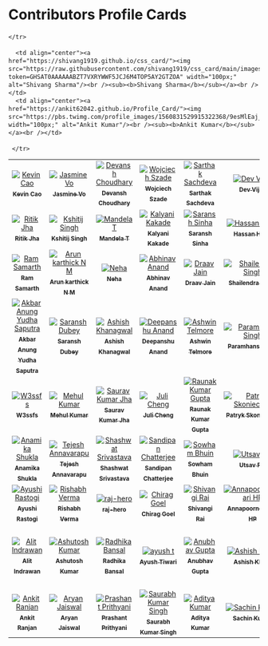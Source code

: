 # Contributors Profile Cards

<table>
  <tbody>
    <tr>
      <td align="center"><a href="https://www.kevincao.xyz/profile-card/"><img src="https://avatars.githubusercontent.com/u/106453563?v=4" width="100px;" alt="Kevin Cao"/><br /><sub><b>Kevin Cao</b></sub></a><br /></td>
      <td align="center"><a href="https://jasminepvo.github.io/Profile-Card/"><img src="https://avatars.githubusercontent.com/u/99847030?v=4" width="100px;" alt="Jasmine Vo"/><br /><sub><b>Jasmine Vo</b></sub></a><br /></td>
      <td align="center"><a href="https://devansh-1007.github.io/pcard/"><img src="https://devansh-1007.github.io/pcard/2-kakashi-hatake.jpg" width="100px;" alt="Devansh Choudhary"/><br /><sub><b>Devansh Choudhary</b></sub></a><br /></td>
      <td align="center"><a href="https://wojciechszade.github.io/Profile-card/"><img src="https://avatars.githubusercontent.com/u/96198418?v=4" width="100px;" alt="Wojciech Szade"/><br /><sub><b>Wojciech Szade</b></sub></a><br /></td>
      <td align="center"><a href="https://portfolio-sarthakk24.vercel.app/"><img src="https://media-exp1.licdn.com/dms/image/C4D03AQHOYEn48H_zaQ/profile-displayphoto-shrink_400_400/0/1657695341153?e=1671062400&v=beta&t=9WyYBsC5q8XNaAq4wzLXwQaSmnyaGzYaKT9QksJGP24" width="100px;" alt="Sarthak Sachdeva"/><br /><sub><b>Sarthak Sachdeva</b></sub></a><br /></td>
      <td align="center"><a href="https://devvj-1.github.io/My-profile-card/"><img src="https://avatars.githubusercontent.com/u/106962581?v=4" width="100px;" alt="Dev Vijay"/><br /><sub><b>Dev Vijay</b></sub></a><br /></td>
      <td align="center"><a href="https://adiansyah-dwiki.netlify.app/"><img src="https://avatars.githubusercontent.com/u/42768302?v=4" width="100px;" alt="Adiansyah Dwiki"/><br /><sub><b>Adiansyah Dwiki</b></sub></a><br /></td>
      <td align="center"><a href="https://linktr.ee/pranjalkumar"><img src="https://avatars.githubusercontent.com/u/71400605?v=4" width="100px;" alt="Pranjal Kumar"/><br /><sub><b>Pranjal Kumar</b></sub></a><br /></td>
      </tr>
      <tr>
      <td align="center"><a href="https://profilecard17.netlify.app/"><img src="https://avatars.githubusercontent.com/u/74875264?v=4" width="100px;" alt="Ritik Jha"/><br /><sub><b>Ritik Jha</b></sub></a><br /></td>
      <td align="center"><a href="https://kshitij321.github.io/portfoliocard.github.io/profilecard.html"><img src="https://avatars.githubusercontent.com/u/99023146?v=4" width="100px;" alt="Kshitij Singh"/><br /><sub><b>Kshitij Singh</b></sub></a><br /></td>
      <td align="center"><a href="https://mandelatuks.github.io/Profile-Card/"><img src="https://avatars.githubusercontent.com/u/38649067?v=4" width="100px;" alt="Mandela T"/><br /><sub><b>Mandela T</b></sub></a><br /></td>
      <td align="center"><a href="https://mysocialpage.netlify.app/"><img src="https://mysocialpage.netlify.app/Images/Kalyani.jpg" width="100px;" alt="Kalyani Kakade"/><br /><sub><b>Kalyani Kakade</b></sub></a><br /></td>
      <td align="center"><a href="http://profile-card-wraith17.vercel.app/"><img src="https://shockwave24.s3.ap-south-1.amazonaws.com/saranshSinha.jpg" width="100px;" alt="Saransh Sinha"/><br /><sub><b>Saransh Sinha</b></sub></a><br /></td>
      <td align="center"><a href="https://hassancodess.carrd.co/"><img src="https://avatars.githubusercontent.com/u/102203080?v=4" width="100px;" alt="Hassan Hanif"/><br /><sub><b>Hassan Hanif</b></sub></a><br /></td>
      <td align="center"><a href="https://akhilj321.github.io/profile-card/"><img src="https://avatars.githubusercontent.com/u/98508374?v=4" width="100px;" alt="Akhil Jamwal"/><br /><sub><b>Akhil Jamwal</b></sub></a><br /></td>
      <td align="center"><a href="https://profile-card-dhruv-dugar.vercel.app/"><img src="https://media-exp1.licdn.com/dms/image/C4D03AQHsh97fvrAzBw/profile-displayphoto-shrink_400_400/0/1627885931486?e=1671062400&v=beta&t=ItG6BpQ85OaS2d8MBtW4LO4zltSCD2afApRU7-21O20" width="100px;" alt="Dhruv Dugar"/><br /><sub><b>Dhruv Dugar</b></sub></a><br /></td>
  </tr>
  <tr>
  <td align="center"><a href="https://achiverram28.github.io/ProfileCard/"><img src="https://avatars.githubusercontent.com/u/97288756?v=4" width="100px;" alt="Ram Samarth"/><br /><sub><b>Ram Samarth</b></sub></a><br /></td>
  <td align="center"><a href="https://arunkarthicknm.github.io/my-profile/"><img src="https://avatars.githubusercontent.com/u/82659074?v=4" width="100px;" alt="Arun karthick N M"/><br /><sub><b>Arun karthick N M</b></sub></a><br /></td>
  <td align="center"><a href="https://inquisitiveme15.github.io/Profile-Card-hactoberfest22/"><img src="https://avatars.githubusercontent.com/u/85685489?v=4" width="100px;" alt="Neha"/><br /><sub><b>Neha</b></sub></a><br /></td>
  <td align="center"><a href="http://abhiportyes.surge.sh/"><img src="https://avatars.githubusercontent.com/u/77243554?v=4" width="100px;" alt="Abhinav Anand"/><br /><sub><b>Abhinav Anand</b></sub></a><br /></td>
  <td align="center"><a href="https://heartfelt-dango-6b418e.netlify.app/"><img src="https://avatars.githubusercontent.com/u/78256214?v=4" width="100px;" alt="Draav Jain"/><br /><sub><b>Draav Jain</b></sub></a><br /></td>
  <td align="center"><a href="https://shailendra1703.github.io/Profile-Card/"><img src="https://avatars.githubusercontent.com/u/84718204?v=4" width="100px;" alt="Shailendra Singh"/><br /><sub><b>Shailendra Singh</b></sub></a><br /></td>
  <td align="center"><a href="https://manansharma2710.github.io/Profile-Card/"><img src="https://media-exp1.licdn.com/dms/image/C4E03AQE6lRuP89yV0w/profile-displayphoto-shrink_800_800/0/1645381918010?e=1670457600&v=beta&t=QP6CDr6j_4Z387qskHWkC3FdHn9l7iw-mp73_mXNU-Q" width="100px;" alt="Manan Sharma"/><br /><sub><b>Manan Sharma</b></sub></a><br /></td>
  <td align="center"><a href="https://sandiego2049.github.io/profile-card/"><img src="https://avatars.githubusercontent.com/u/82504136?v=4" width="100px;" alt="Oreoluwa Alaba"/><br /><sub><b>Oreoluwa Alaba</b></sub></a><br /></td>
  </tr>
  <tr>
  <td align="center"><a href="https://akbarsaputrait.github.io/Profile-Card/"><img src="https://avatars.githubusercontent.com/u/27531592?v=4" width="100px;" alt="Akbar Anung Yudha Saputra"/><br /><sub><b>Akbar Anung Yudha Saputra</b></sub></a><br /></td>
  <td align="center"><a href="https://portfolio-saransh14.vercel.app/"><img src="https://portfolio-saransh14.vercel.app/saranshDubey.jpeg" width="100px;" alt="Saransh Dubey"/><br /><sub><b>Saransh Dubey</b></sub></a><br /></td>
  <td align="center"><a href="https://ashish-khanagwal.github.io/profile-card.github.io/"><img src="https://ashish-khanagwal.github.io/profile-card.github.io/me.jpg" width="100px;" alt="Ashish Khanagwal"/><br /><sub><b>Ashish Khanagwal</b></sub></a><br /></td>
  <td align="center"><a href="https://deepanshu0810.github.io/my-profile-card/"><img src="https://deepanshu0810.github.io/my-profile-card/deepanshu%201.jpg" width="100px;" alt="Deepanshu Anand"/><br /><sub><b>Deepanshu Anand</b></sub></a><br /></td>
  <td align="center"><a href="https://ashwintelmore.github.io/"><img src="https://ashwintelmore.github.io/me.jpg" width="100px;" alt="Ashwin Telmore"/><br /><sub><b>Ashwin Telmore</b></sub></a><br /></td>
  <td align="center"><a href="https://paramhans-singh.github.io/Profile-Card/"><img src="https://paramhans-singh.github.io/Profile-Card/Paramhans%20Singh.jpg" width="100px;" alt="Paramhans Singh"/><br /><sub><b>Paramhans Singh</b></sub></a><br /></td>
  <td align="center"><a href="https://profile-card-seven-self.vercel.app/"><img src="https://profile-card-seven-self.vercel.app/profileImg.jpg" width="100px;" alt="Sashikanta Mohanty"/><br /><sub><b>Sashikanta Mohanty</b></sub></a><br /></td>
  <td align="center"><a href="https://heismanish.github.io/profile-card.github.io/"><img src="https://i.pinimg.com/564x/a2/7c/5f/a27c5ff4bea6084aa3b1fd3b8a35bc16.jpg" width="100px;" alt="Manish Kumar Gupta"/><br /><sub><b>Manish Kumar Gupta</b></sub></a><br /></td>
  </tr>
    <tr>
    <td align="center"><a href="https://w3ssfs.github.io/profile_card-w3ssfs/"><img src="https://avatars.githubusercontent.com/u/85897421?s=400&u=39aa38183bc715a2223bfc2c7f64b8251570c367&v=4" width="100px;" alt="W3ssfs"/><br /><sub><b>W3ssfs</b></sub></a><br /></td>
    <td align="center"><a href="https://profile-card-2r1rnnrbw-mehul2711.vercel.app/"><img src="https://profile-card-2r1rnnrbw-mehul2711.vercel.app/1644438657240.jpg" width="100px;" alt="Mehul Kumar"/><br /><sub><b>Mehul Kumar</b></sub></a><br /></td>
    <td align="center"><a href="https://saurav50.github.io/Profile-card/"><img src="https://saurav50.github.io/Profile-card/98273408.jpeg" width="100px;" alt="Saurav Kumar Jha"/><br /><sub><b>Saurav Kumar Jha</b></sub></a><br /></td>
    <td align="center"><a href="https://starlit-narwhal-827998.netlify.app/"><img src="https://avatars.githubusercontent.com/u/28407804?v=4" width="100px;" alt="Juli Cheng"/><br /><sub><b>Juli Cheng</b></sub></a><br /></td>
    <td align="center"><a href="https://sparkling-clafoutis-af7317.netlify.app/"><img src="https://media-exp1.licdn.com/dms/image/C4D03AQGrDO5xgqedFQ/profile-displayphoto-shrink_400_400/0/1659558173297?e=1670457600&v=beta&t=oLvq6pNXdz-kLNmIw5CYusAR-oxX2d97OlpOgbSvU8U" width="100px;" alt="Raunak Kumar Gupta"/><br /><sub><b>Raunak Kumar Gupta</b></sub></a><br /></td>
    <td align="center"><a href="https://bmalvo.github.io/ProfileCard/"><img src="https://i.ibb.co/3vGXY09/ze-Stefka.jpg" width="100px;" alt="Patryk Skonieczny"/><br /><sub><b>Patryk Skonieczny</b></sub></a><br /></td>
    <td align="center"><a href="https://muskan467.github.io/Profile-card/"><img src="https://muskan467.github.io/Profile-card/image.jpg" width="100px;" alt="Muskan Ali Qureshi"/><br /><sub><b>Muskan Ali Qureshi</b></sub></a><br /></td>
    <td align="center"><a href="https://john121904.github.io/Profile-Card/"><img src="https://media-exp1.licdn.com/dms/image/C4D03AQGgP_uWFhRmSg/profile-displayphoto-shrink_800_800/0/1657216987738?e=1670457600&v=beta&t=yKdcOu_KZC2F9xUs0eRhWvUFqbZE0vCTqCev_u5zkeg" width="100px;" alt="John Marcial"/><br /><sub><b>John Marcial</b></sub></a><br /></td>
    </tr>
    <tr>
    <td align="center"><a href="https://namika0305.github.io/Profile-card/"><img src="https://namika0305.github.io/Profile-card/card.jpg" width="100px;" alt="Anamika Shukla"/><br /><sub><b>Anamika Shukla</b></sub></a><br /></td>
    <td align="center"><a href="https://inquisitive-wisp-197149.netlify.app/"><img src="https://inquisitive-wisp-197149.netlify.app/86508855.jpg" width="100px;" alt="Tejesh Annavarapu"/><br /><sub><b>Tejesh Annavarapu</b></sub></a><br /></td>
    <td align="center"><a href="https://shashwat-srivastav.github.io/profile/"><img src="https://shashwat-srivastav.github.io/profile/image.png" width="100px;" alt="Shashwat Srivastava"/><br /><sub><b>Shashwat Srivastava</b></sub></a><br /></td>
    <td align="center"><a href="https://sandy3002.vercel.app/"><img src="https://sandy3002.vercel.app/pokemon.jpg" width="100px;" alt="Sandipan Chatterjee"/><br /><sub><b>Sandipan Chatterjee</b></sub></a><br /></td>
    <td align="center"><a href="https://sb-decoder.github.io/My_Profile_Card/"><img src="https://sb-decoder.github.io/My_Profile_Card/profilepic.jpg" width="100px;" alt="Sowham Bhuin"/><br /><sub><b>Sowham Bhuin</b></sub></a><br /></td>
    <td align="center"><a href="https://utsavrai1.github.io/Utsav-rai-Profile-Card/"><img src="https://avatars.githubusercontent.com/u/96744747?v=4" width="100px;" alt="Utsav Rai"/><br /><sub><b>Utsav Rai</b></sub></a><br /></td>
    <td align="center"><a href="https://amananand917.github.io/Profile-Card/"><img src="https://avatars.githubusercontent.com/u/79956798?v=4" width="100px;" alt="Aman Anand"/><br /><sub><b>Aman Anand</b></sub></a><br /></td>
    <td align="center"><a href="https://mhmmdrzld.dev/"><img src="https://avatars.githubusercontent.com/u/79956798?v=4" width="100px;" alt="Muhammad Rizaldi"/><br /><sub><b>Muhammad Rizaldi</b></sub></a><br /></td>
    </tr>
    <tr>
     <td align="center"><a href="https://ayushi-ras.github.io/Profile-Card/"><img src="https://ayushi-ras.github.io/Profile-Card/images/ayu.jpg" width="100px;" alt="Ayushi Rastogi"/><br /><sub><b>Ayushi Rastogi</b></sub></a><br /></td>
     <td align="center"><a href="https://profile-card-rishabh.vercel.app/"><img src="https://avatars.githubusercontent.com/u/98768218?v=4" width="100px;" alt="Rishabh Verma"/><br /><sub><b>Rishabh Verma</b></sub></a><br /></td>
     <td align="center"><a href="https://raj-hero.github.io/raj-hero-card-2/"><img src="https://raj-hero.github.io/raj-hero-card-2/octocat-favicon.png" width="100px;" alt="raj-hero"/><br /><sub><b>raj-hero</b></sub></a><br /></td>
     <td align="center"><a href="https://chirag137.github.io/Chirag-Profile-Card/"><img src="https://chirag137.github.io/Chirag-Profile-Card/assets/image1.jpg" width="100px;" alt="Chirag Goel"/><br /><sub><b>Chirag Goel</b></sub></a><br /></td>
     <td align="center"><a href="https://shivangirai1310.github.io/Profile-Card/"><img src="https://shivangirai1310.github.io/Profile-Card/profile.jpg" width="100px;" alt="Shivangi Rai"/><br /><sub><b>Shivangi Rai</b></sub></a><br /></td>
     <td align="center"><a href="https://busybee-profile-card.netlify.app/"><img src="https://busybee-profile-card.netlify.app/images/me.jpeg" width="100px;" alt="Annapoorneswari HP"/><br /><sub><b>Annapoorneswari HP</b></sub></a><br /></td>
     <td align="center"><a href="https://codemehtab.github.io/my-profile-card/"><img src="https://media-exp1.licdn.com/dms/image/C5603AQEjs1zmIpgJbA/profile-displayphoto-shrink_800_800/0/1628443827025?e=1670457600&v=beta&t=unY6WJAGR097RmRvw0Ly3sv6aQSQWAy1S5RrTx1FWdM" width="100px;" alt="Annapoorneswari HP"/><br /><sub><b>Mehtab Khan</b></sub></a><br /></td>
     <td align="center"><a href="https://ritik0012.github.io/Ritik-Profile-Card/"><img src="https://avatars.githubusercontent.com/u/106300264?v=4" width="100px;" alt="Ritik Kumar"/><br /><sub><b>Ritik Kumar</b></sub></a><br /></td>
     </tr>
     <tr>
     <td align="center"><a href="https://alitindrawan24.github.io/Profile-Card/"><img src="https://alitindrawan24.github.io/Profile-Card/image.png" width="100px;" alt="Alit Indrawan"/><br /><sub><b>Alit Indrawan</b></sub></a><br /></td>
     <td align="center"><a href="https://incognion.github.io/profile-card/"><img src="https://avatars.githubusercontent.com/u/97580124?v=4" width="100px;" alt="Ashutosh Kumar"/><br /><sub><b>Ashutosh Kumar</b></sub></a><br /></td>
     <td align="center"><a href="https://radhika403.github.io/ProfileCard/"><img src="https://radhika403.github.io/ProfileCard/Pictures/Radhika.png" width="100px;" alt="Radhika Bansal"/><br /><sub><b>Radhika Bansal</b></sub></a><br /></td>
     <td align="center"><a href = "https://ayushtiwari110.github.io/PROFILE-CARD/"><img src="https://instagram.fmaa8-1.fna.fbcdn.net/v/t51.2885-19/310713212_497898022202010_3567683028260464532_n.jpg?stp=dst-jpg_s320x320&_nc_ht=instagram.fmaa8-1.fna.fbcdn.net&_nc_cat=106&_nc_ohc=CK8kLbr-YLkAX889Wj4&edm=AOQ1c0wBAAAA&ccb=7-5&oh=00_AT8s3SdBHv7QmKadNkPkjRdR_Nl_gvN_STRWDfKoymlCfg&oe=634957E2&_nc_sid=8fd12b" width="100px;" alt="ayush t"/><br /><sub><b>Ayush Tiwari</b></sub></a><br /></td>
     <td align="center"><a href="https://anubhavgupta18.github.io/Portfolio-Card/"><img src="https://anubhavgupta18.github.io/Portfolio-Card/assets/24394.jpg" width="100px;" alt="Anubhav Gupta"/><br /><sub><b>Anubhav Gupta</b></sub></a><br /></td>
     <td align="center"><a href="https://hugekontrast.github.io/ashishk-card/"><img src="https://avatars.githubusercontent.com/u/44055846?v=4" width="100px;" alt="Ashish Khare"/><br /><sub><b>Ashish Khare</b></sub></a><br /></td>
     <td align="center"><a href="https://shinchan3102.github.io/ProfileCard/"><img src="https://github.com/Shinchan3102/ProfileCard/blob/master/images/profile.jpg?raw=true" width="100px;" alt="Ankit Kumar"/><br /><sub><b>Ankit Kumar</b></sub></a><br /></td>
     <td align="center"><a href="https://noobmaster432.github.io/profile-card/"><img src="https://media-exp1.licdn.com/dms/image/C4D03AQFWYB_QPpOSbw/profile-displayphoto-shrink_200_200/0/1652599726639?e=1671062400&v=beta&t=B-ofO5U4lA_bD5XajntYjT5urmxXHZMG0A0Q47udbIM" width="100px;" alt="Gyanendra Tiwari"/><br /><sub><b>Gyanendra Tiwari</b></sub></a><br /></td>
      </tr>
    <tr>
     <td align="center"><a href="https://ankitranjan1028.github.io/ankit_ranjan-profile-card/"><img src="https://avatars.githubusercontent.com/u/106846900?s=400&u=a646729468371d4c5c0148570e8e81622ec6e659&v=4" width="100px;" alt="Ankit Ranjan"/><br /><sub><b>Ankit Ranjan</b></sub></a><br /></td>
     <td align="center"><a href="https://aryan-jaiswal-12.github.io/profile-card/"><img src="https://media-exp1.licdn.com/dms/image/C4E03AQEoDHKnAqXeXQ/profile-displayphoto-shrink_800_800/0/1639855117905?e=1671062400&v=beta&t=dwCyebs9FV_OxEFlFqpK6Y0jr19T7ScWUS6NFFkgEr0" width="100px;" alt="Aryan Jaiswal"/><br /><sub><b>Aryan Jaiswal</b></sub></a><br /></td>
     <td align="center"><a href="https://yellowflash1777.github.io/Profile-card/"><img src="https://repository-images.githubusercontent.com/420842401/edafbe98-35d6-4772-85dd-61cfbc644844" width="100px;" alt="Prashant Prithyani"/><br /><sub><b>Prashant Prithyani</b></sub></a><br /></td>
      <td align="center"><a href="https://saurabhhsinghh.github.io/saurabhsinghprofilecard/"><img src="https://bestprofilepictures.com/wp-content/uploads/2021/04/Cool-Profile-Picture-986x1024.jpg" width="100px;" alt="Saurabh Kumar Singh"/><br /><sub><b>Saurabh Kumar Singh</b></sub></a><br /></td>
     <td align="center"><a href="https://ad1tyakumar.github.io/Aditya-Profile-Card/"><img src="https://media-exp1.licdn.com/dms/image/C4E03AQFpjHMKJDRG9Q/profile-displayphoto-shrink_800_800/0/1640930307444?e=1671062400&v=beta&t=cAA2jTj-I-zYKJm21Ca8fbL2qNxWB0Rleq5UhZ86eFU" width="100px;" alt="Aditya Kumar"/><br /><sub><b>Aditya Kumar</b></sub></a><br /></td>
      <td align="center"><a href="https://imsachin49.github.io/Sachin-Profile-card/"><img src="https://avatars.githubusercontent.com/u/108334265?s=400&u=e97e7e7c50b131e52109775733f1653ab2806b0a&v=4" width="100px;" alt="Sachin Kumar"/><br /><sub><b>Sachin Kumar</b></sub></a><br /></td>
      <td align="center"><a href="https://ritika0405.github.io/My-Profile-Card/"><img src="https://bestprofilepictures.com/wp-content/uploads/2021/04/Cool-Profile-Picture-986x1024.jpg" width="100px;" alt="Ritika Kumari"/><br /><sub><b>Ritika Kumari</b></sub></a><br /></td>
      <td align="center"><a href="https://sneha19-k.github.io/MY-PROFILECARD/"><img src="https://bestprofilepictures.com/wp-content/uploads/2021/04/Cool-Profile-Picture-986x1024.jpg" width="100px;" alt="Sneha Kedia"/><br /><sub><b>Sneha Kedia</b></sub></a><br /></td>
      <td align="center"><a href="https://sai9949.github.io/sai9949/"><img src="https://avatars.githubusercontent.com/u/115810291?v=4" width="100px;" alt="sai chaitanya"/><br /><sub><b>W3ssfs</b></sub></a><br /></td>
      
    </tr>
    
      <td align="center"><a href="https://shivang1919.github.io/css_card/"><img src="https://raw.githubusercontent.com/shivang1919/css_card/main/images/profile.jpg?token=GHSAT0AAAAAABZT7VXRYWWF5JCJ6M4TOP5AY2GTZOA" width="100px;" alt="Shivang Sharma"/><br /><sub><b>Shivang Sharma</b></sub></a><br /></td>
      <td align="center"><a href="https://ankit62042.github.io/Profile_Card/"><img src="https://pbs.twimg.com/profile_images/1560831529915322368/9esMlEaj_400x400.jpg" width="100px;" alt="Ankit Kumar"/><br /><sub><b>Ankit Kumar</b></sub></a><br /></td>

     </tr>
     
    
  </tbody>
</table>
